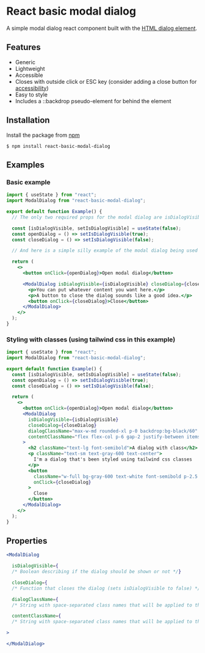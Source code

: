 # React basic modal dialog

A simple modal dialog react component built with the [HTML dialog element](https://developer.mozilla.org/en-US/docs/Web/HTML/Element/dialog).

## Features

- Generic
- Lightweight
- Accessible
- Closes with outside click or ESC key (consider adding a close button for [accessibility](https://developer.mozilla.org/en-US/docs/Web/HTML/Element/dialog#accessibility_considerations))
- Easy to style
- Includes a ::backdrop pseudo-element for behind the element

## Installation

Install the package from [npm](https://www.npmjs.com/package/react-basic-modal-dialog)

    $ npm install react-basic-modal-dialog

## Examples

### Basic example

```jsx
import { useState } from "react";
import ModalDialog from "react-basic-modal-dialog";

export default function Example() {
  // The only two required props for the modal dialog are isDialogVisible (to indicate whether the dialog should be visible or not) and closeDialog (a function setting isDialogVisible to false). Let's create them below.

  const [isDialogVisible, setIsDialogVisible] = useState(false);
  const openDialog = () => setIsDialogVisible(true);
  const closeDialog = () => setIsDialogVisible(false);

  // And here is a simple silly example of the modal dialog being used

  return (
    <>
      <button onClick={openDialog}>Open modal dialog</button>

      <ModalDialog isDialogVisible={isDialogVisible} closeDialog={closeDialog}>
        <p>You can put whatever content you want here.</p>
        <p>A button to close the dialog sounds like a good idea.</p>
        <button onClick={closeDialog}>Close</button>
      </ModalDialog>
    </>
  );
}
```

### Styling with classes (using tailwind css in this example)

```jsx
import { useState } from "react";
import ModalDialog from "react-basic-modal-dialog";

export default function Example() {
  const [isDialogVisible, setIsDialogVisible] = useState(false);
  const openDialog = () => setIsDialogVisible(true);
  const closeDialog = () => setIsDialogVisible(false);

  return (
    <>
      <button onClick={openDialog}>Open modal dialog</button>
      <ModalDialog
        isDialogVisible={isDialogVisible}
        closeDialog={closeDialog}
        dialogClassName="max-w-md rounded-xl p-0 backdrop:bg-black/60"
        contentClassName="flex flex-col p-6 gap-2 justify-between items-center"
      >
        <h2 className="text-lg font-semibold">A dialog with class</h2>
        <p className="text-sm text-gray-600	text-center">
          I'm a dialog that's been styled using tailwind css classes
        </p>
        <button
          className="w-full bg-gray-600 text-white font-semibold p-2.5 mt-4 rounded-lg"
          onClick={closeDialog}
        >
          Close
        </button>
      </ModalDialog>
    </>
  );
}
```


## Properties

```jsx
<ModalDialog

  isDialogVisible={
  /* Boolean describing if the dialog should be shown or not */}

  closeDialog={
  /* Function that closes the dialog (sets isDialogVisible to false) */}

  dialogClassName={
  /* String with space-separated class names that will be applied to the dialog element */}

  contentClassName={
  /* String with space-separated class names that will be applied to the content div inside the dialog element */}

>

</ModalDialog>

```
